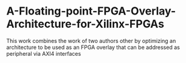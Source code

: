 # A-Floating-point-FPGA-Overlay-Architecture-for-Xilinx-FPGAs

This work combines the work of two authors other by optimizing an architecture to be used as an FPGA overlay
that can be addressed as peripheral via AXI4 interfaces

